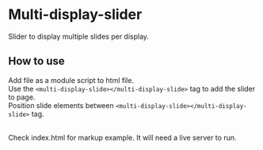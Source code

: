 # Multi-display-slider
Slider to display multiple slides per display.

## How to use
Add file as a module script to html file. <br >
Use the `<multi-display-slide></multi-display-slide>` tag to add the slider to page. <br >
Position slide elements  between `<multi-display-slide></multi-display-slide>` tag. <br ><br >

Check index.html for markup example. It will need a live server to run.

